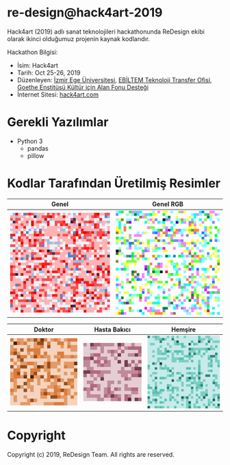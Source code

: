 # re-design@hack4art-2019

Hack4art (2019) adlı sanat teknolojileri hackathonunda ReDesign ekibi olarak ikinci olduğumuz projenin kaynak kodlarıdır.

Hackathon Bilgisi:
- İsim: Hack4art
- Tarih: Oct 25-26, 2019
- Düzenleyen: [İzmir Ege Üniversitesi](https://ege.edu.tr/eng-0/homepage.html), [EBİLTEM Teknoloji Transfer Ofisi](https://ebiltem.ege.edu.tr/), [Goethe Enstitüsü Kültür için Alan Fonu Desteği](https://kulturicinalan.com)
- İnternet Sitesi: [hack4art.com](https://web.archive.org/web/20200318214714/https://www.hack4art.com/)

# Gerekli Yazılımlar
- Python 3
    - pandas
    - pillow


# Kodlar Tarafından Üretilmiş Resimler
Genel | Genel RGB
------------ | -------------
![Genel](images/genel.jpg) | ![Genel RGB](images/genel_rgb.jpg)

Doktor       | Hasta Bakıcı  | Hemşire
------------ | ------------- | -------------
![Genel](images/meslek_doktor.jpg) | ![Genel RGB](images/meslek_hbakici.jpg) | ![Genel RGB](images/meslek_hemsire.jpg)

# Copyright
Copyright (c) 2019, ReDesign Team. All rights are reserved.